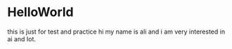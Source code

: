 # HelloWorld
this is just for test and practice
hi my name is ali and i am very interested in ai and Iot.
